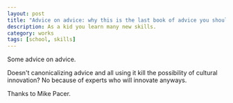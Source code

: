 ```yaml
---
layout: post
title: "Advice on advice: why this is the last book of advice you should read"
description: As a kid you learn many new skills.
category: works
tags: [school, skills]
---
```


Some advice on advice.

Doesn't canonicalizing advice and all using it kill the possibility of cultural innovation? No because of experts who will innovate anyways. 

Thanks to Mike Pacer.
